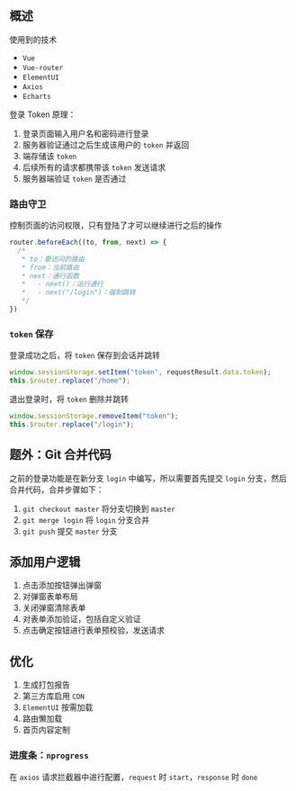 ## 概述

使用到的技术

- `Vue`
- `Vue-router`
- `ElementUI`
- `Axios`
- `Echarts`

登录 Token 原理：

1. 登录页面输入用户名和密码进行登录
2. 服务器验证通过之后生成该用户的 `token` 并返回
3. 端存储该 `token`
4. 后续所有的请求都携带该 `token` 发送请求
5. 服务器端验证 `token` 是否通过

### 路由守卫

控制页面的访问权限，只有登陆了才可以继续进行之后的操作

```JavaScript
router.beforeEach((to, from, next) => {
  /*
   * to：要访问的路由
   * from：当前路由
   * next：通行函数
   *   - next()：运行通行
   *   - next("/login")：强制跳转
   */
})
```

### `token` 保存

登录成功之后，将 `token` 保存到会话并跳转

```JavaScript
window.sessionStorage.setItem("token", requestResult.data.token);
this.$router.replace("/home");
```

退出登录时，将 `token` 删除并跳转

```JavaScript
window.sessionStorage.removeItem("token");
this.$router.replace("/login");
```

## 题外：Git 合并代码

之前的登录功能是在新分支 `login` 中编写，所以需要首先提交 `login` 分支，然后合并代码，合并步骤如下：

1. `git checkout master` 将分支切换到 `master`
2. `git merge login` 将 `login` 分支合并
3. `git push` 提交 `master` 分支

## 添加用户逻辑

1. 点击添加按钮弹出弹窗
2. 对弹窗表单布局
3. 关闭弹窗清除表单
4. 对表单添加验证，包括自定义验证
5. 点击确定按钮进行表单预校验，发送请求

## 优化

1. 生成打包报告
2. 第三方库启用 `CDN`
3. `ElementUI` 按需加载
4. 路由懒加载
5. 首页内容定制

### 进度条：`nprogress`

在 `axios` 请求拦截器中进行配置，`request` 时 `start`，`response` 时 `done`
